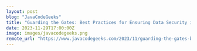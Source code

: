 ```yaml
---
layout: post
blog: "JavaCodeGeeks"
title: "Guarding the Gates: Best Practices for Ensuring Data Security in Jira”"
date: 2023-11-29T17:00:00Z
image: images/javacodegeeks.png
remote_url: "https://www.javacodegeeks.com/2023/11/guarding-the-gates-best-practices-for-ensuring-data-security-in-jira.html"
---
```

